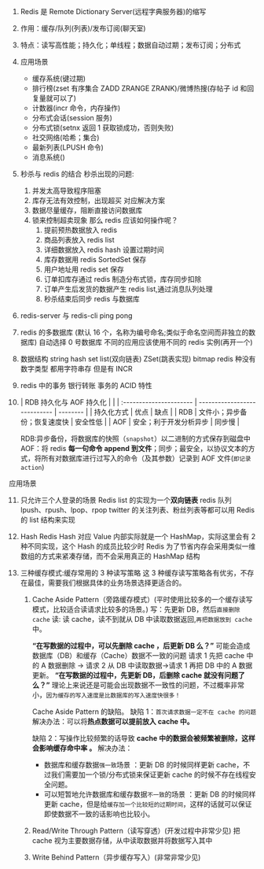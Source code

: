 1.  Redis 是 Remote Dictionary Server(远程字典服务器)的缩写
2.  作用：缓存/队列(列表)/发布订阅(聊天室)
3.  特点：读写高性能；持久化；单线程；数据自动过期；发布订阅；分布式
4.  应用场景
    - 缓存系统(键过期)
    - 排行榜(zset 有序集合 ZADD ZRANGE ZRANK)/微博热搜(存帖子 id 和回复量就可以了)
    - 计数器(incr 命令，内存操作)
    - 分布式会话(session 服务)
    - 分布式锁(setnx 返回 1 获取锁成功，否则失败)
    - 社交网络(哈希；集合)
    - 最新列表(LPUSH 命令)
    - 消息系统()
5.  秒杀与 redis 的结合
    秒杀出现的问题:
    1. 并发太高导致程序阻塞
    2. 库存无法有效控制，出现超买
       对应解决方案
    3. 数据尽量缓存，阻断直接访问数据库
    4. 锁来控制超卖现象
       那么 redis 应该如何操作呢？
       1. 提前预热数据放入 redis
       2. 商品列表放入 redis list
       3. 详细数据放入 redis hash 设置过期时间
       4. 库存数据用 redis SortedSet 保存
       5. 用户地址用 redis set 保存
       6. 订单扣库存通过 redis 制造分布式锁，库存同步扣除
       7. 订单产生后发货的数据产生 redis list,通过消息队列处理
       8. 秒杀结束后同步 redis 与数据库
6.  redis-server 与 redis-cli
    ping pong
7.  redis 的多数据库 (默认 16 个，名称为编号命名;类似于命名空间而非独立的数据库)
    自动选择 0 号数据库
    不同的应用应该使用不同的 redis 实例(再开一个)
8.  数据结构
    string hash set list(双向链表) ZSet(跳表实现) bitmap
    redis 种没有数字类型 都用字符串存 但是有 INCR
9.  redis 中的事务
    银行转账
    事务的 ACID 特性
10. | RDB 持久化与 AOF 持久化 |                              |
    | :---------------------- | ---------------------------- | -------- |
    | 持久化方式              | 优点                         | 缺点     |
    | RDB                     | 文件小；异步备份；恢复速度快 | 安全性低 |
    | AOF                     | 安全；利于开发分析异步       | 同步慢   |

    RDB:异步备份，将数据库的快照（`snapshot`）以二进制的方式保存到磁盘中
    AOF：将 redis **每一句命令 append 到文件**；同步；最安全，以协议文本的方式，将所有对数据库进行过写入的命令（及其参数）记录到 AOF 文件(`即记录 action`)

应用场景

11. 只允许三个人登录的场景
    Redis list 的实现为一个**双向链表**
    redis 队列
    lpush、rpush、lpop、rpop
    twitter 的关注列表、粉丝列表等都可以用 Redis 的 list 结构来实现
12. Hash
    Redis Hash 对应 Value 内部实际就是一个 HashMap，实际这里会有 2 种不同实现，这个 Hash 的成员比较少时 Redis 为了节省内存会采用类似一维数组的方式来紧凑存储，而不会采用真正的 HashMap 结构

13. 三种缓存模式:缓存常用的 3 种读写策略
    这 3 种缓存读写策略各有优劣，不存在最佳，需要我们根据具体的业务场景选择更适合的。

    1. Cache Aside Pattern（旁路缓存模式）(平时使用比较多的一个缓存读写模式，比较适合读请求比较多的场景。)
       写：先更新 DB，然后`直接删除 cache`
       读: 读 cache，读不到就从 DB 中读取数据返回,`再把数据放到 cache `中。

       **“在写数据的过程中，可以先删除 cache ，后更新 DB 么？”**
       可能会造成数据库（DB）和缓存（Cache）数据不一致的问题
       请求 1 先把 cache 中的 A 数据删除 -> 请求 2 从 DB 中读取数据->请求 1 再把 DB 中的 A 数据更新。
       **“在写数据的过程中，先更新 DB，后删除 cache 就没有问题了么？”**
       理论上来说还是可能会出现数据不一致性的问题，不过概率非常小，`因为缓存的写入速度是比数据库的写入速度快很多！`

       Cache Aside Pattern 的缺陷。
       缺陷 1：`首次请求数据一定不在 cache 的问题`
       解决办法：可以将**热点数据可以提前放入 cache 中。**

       缺陷 2：写操作比较频繁的话导致 **cache 中的数据会被频繁被删除，这样会影响缓存命中率 。**
       解决办法：

       - 数据库和缓存数据`强一致`场景 ：更新 DB 的时候同样更新 cache，不过我们需要加一个锁/分布式锁来保证更新 cache 的时候不存在线程安全问题。
       - 可以短暂地允许数据库和缓存数据`不一致`的场景 ：更新 DB 的时候同样更新 cache，但是给`缓存加一个比较短的过期时间`，这样的话就可以保证即使数据不一致的话影响也比较小。

    2. Read/Write Through Pattern（读写穿透）(开发过程中非常少见)
       把 cache 视为主要数据存储，从中读取数据并将数据写入其中
    3. Write Behind Pattern（异步缓存写入）(非常非常少见)
